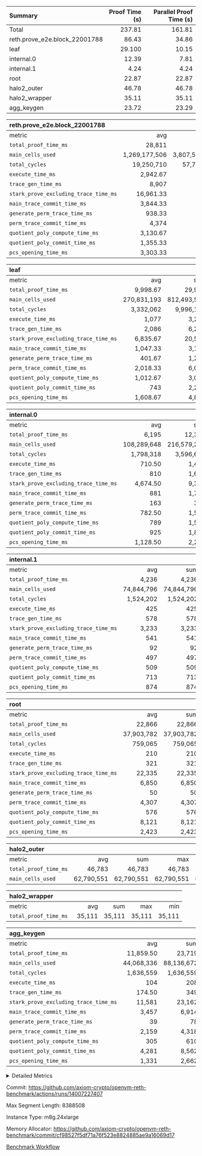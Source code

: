 | Summary | Proof Time (s) | Parallel Proof Time (s) |
|:---|---:|---:|
| Total |  237.81 |  161.81 |
| reth.prove_e2e.block_22001788 |  86.43 |  34.86 |
| leaf |  29.100 |  10.15 |
| internal.0 |  12.39 |  7.81 |
| internal.1 |  4.24 |  4.24 |
| root |  22.87 |  22.87 |
| halo2_outer |  46.78 |  46.78 |
| halo2_wrapper |  35.11 |  35.11 |
| agg_keygen |  23.72 |  23.29 |


| reth.prove_e2e.block_22001788 |||||
|:---|---:|---:|---:|---:|
|metric|avg|sum|max|min|
| `total_proof_time_ms ` |  28,811 |  86,433 |  34,857 |  25,472 |
| `main_cells_used     ` |  1,269,177,506 |  3,807,532,518 |  1,648,145,286 |  1,013,135,663 |
| `total_cycles        ` |  19,250,710 |  57,752,130 |  23,833,475 |  13,814,100 |
| `execute_time_ms     ` |  2,942.67 |  8,828 |  4,104 |  2,021 |
| `trace_gen_time_ms   ` |  8,907 |  26,721 |  10,550 |  7,217 |
| `stark_prove_excluding_trace_time_ms` |  16,961.33 |  50,884 |  20,203 |  14,447 |
| `main_trace_commit_time_ms` |  3,844.33 |  11,533 |  4,905 |  2,882 |
| `generate_perm_trace_time_ms` |  938.33 |  2,815 |  1,025 |  870 |
| `perm_trace_commit_time_ms` |  4,374 |  13,122 |  5,111 |  3,955 |
| `quotient_poly_compute_time_ms` |  3,130.67 |  9,392 |  4,156 |  2,187 |
| `quotient_poly_commit_time_ms` |  1,355.33 |  4,066 |  1,453 |  1,235 |
| `pcs_opening_time_ms ` |  3,303.33 |  9,910 |  3,537 |  3,111 |

| leaf |||||
|:---|---:|---:|---:|---:|
|metric|avg|sum|max|min|
| `total_proof_time_ms ` |  9,998.67 |  29,996 |  10,151 |  9,717 |
| `main_cells_used     ` |  270,831,193 |  812,493,579 |  280,122,529 |  252,505,410 |
| `total_cycles        ` |  3,332,062 |  9,996,186 |  3,460,518 |  3,076,890 |
| `execute_time_ms     ` |  1,077 |  3,231 |  1,114 |  1,013 |
| `trace_gen_time_ms   ` |  2,086 |  6,258 |  2,170 |  1,920 |
| `stark_prove_excluding_trace_time_ms` |  6,835.67 |  20,507 |  6,877 |  6,784 |
| `main_trace_commit_time_ms` |  1,047.33 |  3,142 |  1,057 |  1,034 |
| `generate_perm_trace_time_ms` |  401.67 |  1,205 |  406 |  399 |
| `perm_trace_commit_time_ms` |  2,018.33 |  6,055 |  2,031 |  2,002 |
| `quotient_poly_compute_time_ms` |  1,012.67 |  3,038 |  1,019 |  1,007 |
| `quotient_poly_commit_time_ms` |  743 |  2,229 |  749 |  740 |
| `pcs_opening_time_ms ` |  1,608.67 |  4,826 |  1,627 |  1,597 |

| internal.0 |||||
|:---|---:|---:|---:|---:|
|metric|avg|sum|max|min|
| `total_proof_time_ms ` |  6,195 |  12,390 |  7,810 |  4,580 |
| `main_cells_used     ` |  108,289,648 |  216,579,296 |  143,739,609 |  72,839,687 |
| `total_cycles        ` |  1,798,318 |  3,596,636 |  2,397,514 |  1,199,122 |
| `execute_time_ms     ` |  710.50 |  1,421 |  945 |  476 |
| `trace_gen_time_ms   ` |  810 |  1,620 |  1,057 |  563 |
| `stark_prove_excluding_trace_time_ms` |  4,674.50 |  9,349 |  5,808 |  3,541 |
| `main_trace_commit_time_ms` |  881 |  1,762 |  1,132 |  630 |
| `generate_perm_trace_time_ms` |  163 |  326 |  205 |  121 |
| `perm_trace_commit_time_ms` |  782.50 |  1,565 |  1,008 |  557 |
| `quotient_poly_compute_time_ms` |  789 |  1,578 |  1,011 |  567 |
| `quotient_poly_commit_time_ms` |  925 |  1,850 |  1,098 |  752 |
| `pcs_opening_time_ms ` |  1,128.50 |  2,257 |  1,348 |  909 |

| internal.1 |||||
|:---|---:|---:|---:|---:|
|metric|avg|sum|max|min|
| `total_proof_time_ms ` |  4,236 |  4,236 |  4,236 |  4,236 |
| `main_cells_used     ` |  74,844,796 |  74,844,796 |  74,844,796 |  74,844,796 |
| `total_cycles        ` |  1,524,202 |  1,524,202 |  1,524,202 |  1,524,202 |
| `execute_time_ms     ` |  425 |  425 |  425 |  425 |
| `trace_gen_time_ms   ` |  578 |  578 |  578 |  578 |
| `stark_prove_excluding_trace_time_ms` |  3,233 |  3,233 |  3,233 |  3,233 |
| `main_trace_commit_time_ms` |  541 |  541 |  541 |  541 |
| `generate_perm_trace_time_ms` |  92 |  92 |  92 |  92 |
| `perm_trace_commit_time_ms` |  497 |  497 |  497 |  497 |
| `quotient_poly_compute_time_ms` |  509 |  509 |  509 |  509 |
| `quotient_poly_commit_time_ms` |  713 |  713 |  713 |  713 |
| `pcs_opening_time_ms ` |  874 |  874 |  874 |  874 |

| root |||||
|:---|---:|---:|---:|---:|
|metric|avg|sum|max|min|
| `total_proof_time_ms ` |  22,866 |  22,866 |  22,866 |  22,866 |
| `main_cells_used     ` |  37,903,782 |  37,903,782 |  37,903,782 |  37,903,782 |
| `total_cycles        ` |  759,065 |  759,065 |  759,065 |  759,065 |
| `execute_time_ms     ` |  210 |  210 |  210 |  210 |
| `trace_gen_time_ms   ` |  321 |  321 |  321 |  321 |
| `stark_prove_excluding_trace_time_ms` |  22,335 |  22,335 |  22,335 |  22,335 |
| `main_trace_commit_time_ms` |  6,850 |  6,850 |  6,850 |  6,850 |
| `generate_perm_trace_time_ms` |  50 |  50 |  50 |  50 |
| `perm_trace_commit_time_ms` |  4,307 |  4,307 |  4,307 |  4,307 |
| `quotient_poly_compute_time_ms` |  576 |  576 |  576 |  576 |
| `quotient_poly_commit_time_ms` |  8,121 |  8,121 |  8,121 |  8,121 |
| `pcs_opening_time_ms ` |  2,423 |  2,423 |  2,423 |  2,423 |

| halo2_outer |||||
|:---|---:|---:|---:|---:|
|metric|avg|sum|max|min|
| `total_proof_time_ms ` |  46,783 |  46,783 |  46,783 |  46,783 |
| `main_cells_used     ` |  62,790,551 |  62,790,551 |  62,790,551 |  62,790,551 |

| halo2_wrapper |||||
|:---|---:|---:|---:|---:|
|metric|avg|sum|max|min|
| `total_proof_time_ms ` |  35,111 |  35,111 |  35,111 |  35,111 |

| agg_keygen |||||
|:---|---:|---:|---:|---:|
|metric|avg|sum|max|min|
| `total_proof_time_ms ` |  11,859.50 |  23,719 |  23,285 |  434 |
| `main_cells_used     ` |  44,068,336 |  88,136,672 |  87,208,601 |  928,071 |
| `total_cycles        ` |  1,636,559 |  1,636,559 |  1,636,559 |  1,636,559 |
| `execute_time_ms     ` |  104 |  208 |  208 |  0 |
| `trace_gen_time_ms   ` |  174.50 |  349 |  321 |  28 |
| `stark_prove_excluding_trace_time_ms` |  11,581 |  23,162 |  22,756 |  406 |
| `main_trace_commit_time_ms` |  3,457 |  6,914 |  6,862 |  52 |
| `generate_perm_trace_time_ms` |  39 |  78 |  66 |  12 |
| `perm_trace_commit_time_ms` |  2,159 |  4,318 |  4,268 |  50 |
| `quotient_poly_compute_time_ms` |  305 |  610 |  581 |  29 |
| `quotient_poly_commit_time_ms` |  4,281 |  8,562 |  8,502 |  60 |
| `pcs_opening_time_ms ` |  1,331 |  2,662 |  2,463 |  199 |



<details>
<summary>Detailed Metrics</summary>

| air_name | block_number | quotient_deg | interactions | constraints |
| --- | --- | --- | --- | --- |
| AccessAdapterAir<16> | 22001788 | 2 | 5 | 12 | 
| AccessAdapterAir<2> | 22001788 | 2 | 5 | 12 | 
| AccessAdapterAir<32> | 22001788 | 2 | 5 | 12 | 
| AccessAdapterAir<4> | 22001788 | 2 | 5 | 12 | 
| AccessAdapterAir<8> | 22001788 | 2 | 5 | 12 | 
| BitwiseOperationLookupAir<8> | 22001788 | 2 | 2 | 4 | 
| KeccakVmAir | 22001788 | 2 | 321 | 4,513 | 
| MemoryMerkleAir<8> | 22001788 | 2 | 4 | 39 | 
| PersistentBoundaryAir<8> | 22001788 | 2 | 3 | 7 | 
| PhantomAir | 22001788 | 2 | 3 | 5 | 
| Poseidon2PeripheryAir<BabyBearParameters>, 1> | 22001788 | 2 | 1 | 286 | 
| ProgramAir | 22001788 | 1 | 1 | 4 | 
| RangeTupleCheckerAir<2> | 22001788 | 1 | 1 | 4 | 
| Rv32HintStoreAir | 22001788 | 2 | 18 | 28 | 
| Sha256VmAir | 22001788 | 2 | 50 | 663 | 
| VariableRangeCheckerAir | 22001788 | 1 | 1 | 4 | 
| VmAirWrapper<Rv32BaseAluAdapterAir, BaseAluCoreAir<4, 8> | 22001788 | 2 | 20 | 37 | 
| VmAirWrapper<Rv32BaseAluAdapterAir, LessThanCoreAir<4, 8> | 22001788 | 2 | 18 | 40 | 
| VmAirWrapper<Rv32BaseAluAdapterAir, ShiftCoreAir<4, 8> | 22001788 | 2 | 24 | 91 | 
| VmAirWrapper<Rv32BranchAdapterAir, BranchEqualCoreAir<4> | 22001788 | 2 | 11 | 20 | 
| VmAirWrapper<Rv32BranchAdapterAir, BranchLessThanCoreAir<4, 8> | 22001788 | 2 | 13 | 35 | 
| VmAirWrapper<Rv32CondRdWriteAdapterAir, Rv32JalLuiCoreAir> | 22001788 | 2 | 10 | 18 | 
| VmAirWrapper<Rv32HeapAdapterAir<2, 32, 32>, BaseAluCoreAir<32, 8> | 22001788 | 2 | 61 | 126 | 
| VmAirWrapper<Rv32HeapAdapterAir<2, 32, 32>, LessThanCoreAir<32, 8> | 22001788 | 2 | 31 | 129 | 
| VmAirWrapper<Rv32HeapAdapterAir<2, 32, 32>, MultiplicationCoreAir<32, 8> | 22001788 | 2 | 61 | 57 | 
| VmAirWrapper<Rv32HeapAdapterAir<2, 32, 32>, ShiftCoreAir<32, 8> | 22001788 | 2 | 79 | 2,161 | 
| VmAirWrapper<Rv32HeapBranchAdapterAir<2, 32>, BranchEqualCoreAir<32> | 22001788 | 2 | 20 | 55 | 
| VmAirWrapper<Rv32HeapBranchAdapterAir<2, 32>, BranchLessThanCoreAir<32, 8> | 22001788 | 2 | 22 | 126 | 
| VmAirWrapper<Rv32IsEqualModAdapterAir<2, 1, 32, 32>, ModularIsEqualCoreAir<32, 4, 8> | 22001788 | 2 | 25 | 225 | 
| VmAirWrapper<Rv32IsEqualModAdapterAir<2, 3, 16, 48>, ModularIsEqualCoreAir<48, 4, 8> | 22001788 | 2 | 41 | 333 | 
| VmAirWrapper<Rv32JalrAdapterAir, Rv32JalrCoreAir> | 22001788 | 2 | 16 | 20 | 
| VmAirWrapper<Rv32LoadStoreAdapterAir, LoadSignExtendCoreAir<4, 8> | 22001788 | 2 | 18 | 33 | 
| VmAirWrapper<Rv32LoadStoreAdapterAir, LoadStoreCoreAir<4> | 22001788 | 2 | 17 | 40 | 
| VmAirWrapper<Rv32MultAdapterAir, DivRemCoreAir<4, 8> | 22001788 | 2 | 25 | 84 | 
| VmAirWrapper<Rv32MultAdapterAir, MulHCoreAir<4, 8> | 22001788 | 2 | 24 | 31 | 
| VmAirWrapper<Rv32MultAdapterAir, MultiplicationCoreAir<4, 8> | 22001788 | 2 | 19 | 19 | 
| VmAirWrapper<Rv32RdWriteAdapterAir, Rv32AuipcCoreAir> | 22001788 | 2 | 12 | 14 | 
| VmAirWrapper<Rv32VecHeapAdapterAir<1, 2, 2, 32, 32>, FieldExpressionCoreAir> | 22001788 | 2 | 415 | 480 | 
| VmAirWrapper<Rv32VecHeapAdapterAir<1, 6, 6, 16, 16>, FieldExpressionCoreAir> | 22001788 | 2 | 832 | 921 | 
| VmAirWrapper<Rv32VecHeapAdapterAir<2, 1, 1, 32, 32>, FieldExpressionCoreAir> | 22001788 | 2 | 158 | 190 | 
| VmAirWrapper<Rv32VecHeapAdapterAir<2, 2, 2, 32, 32>, FieldExpressionCoreAir> | 22001788 | 2 | 428 | 457 | 
| VmAirWrapper<Rv32VecHeapAdapterAir<2, 3, 3, 16, 16>, FieldExpressionCoreAir> | 22001788 | 2 | 246 | 288 | 
| VmAirWrapper<Rv32VecHeapAdapterAir<2, 6, 6, 16, 16>, FieldExpressionCoreAir> | 22001788 | 2 | 668 | 701 | 
| VmConnectorAir | 22001788 | 2 | 5 | 11 | 

| block_number | execute_time_ms |
| --- | --- |
| 22001788 | 211 | 

| group | air_name | block_number | rows | quotient_deg | prep_cols | perm_cols | main_cols | interactions | constraints | cells |
| --- | --- | --- | --- | --- | --- | --- | --- | --- | --- | --- |
| agg_keygen | AccessAdapterAir<16> | 22001788 |  | 2 |  |  |  | 5 | 12 |  | 
| agg_keygen | AccessAdapterAir<2> | 22001788 | 524,288 | 8 |  | 16 | 11 | 5 | 12 | 14,155,776 | 
| agg_keygen | AccessAdapterAir<32> | 22001788 |  | 2 |  |  |  | 5 | 12 |  | 
| agg_keygen | AccessAdapterAir<4> | 22001788 | 262,144 | 8 |  | 16 | 13 | 5 | 12 | 7,602,176 | 
| agg_keygen | AccessAdapterAir<8> | 22001788 | 8,192 | 8 |  | 16 | 17 | 5 | 12 | 270,336 | 
| agg_keygen | BitwiseOperationLookupAir<8> | 22001788 |  | 2 |  |  |  | 2 | 4 |  | 
| agg_keygen | FriReducedOpeningAir | 22001788 | 524,288 | 8 |  | 84 | 27 | 39 | 71 | 58,195,968 | 
| agg_keygen | JalRangeCheckAir | 22001788 | 65,536 | 8 |  | 28 | 12 | 9 | 14 | 2,621,440 | 
| agg_keygen | MemoryMerkleAir<8> | 22001788 |  | 2 |  |  |  | 4 | 39 |  | 
| agg_keygen | NativePoseidon2Air<BabyBearParameters>, 1> | 22001788 | 65,536 | 8 |  | 312 | 398 | 136 | 572 | 46,530,560 | 
| agg_keygen | PersistentBoundaryAir<8> | 22001788 |  | 2 |  |  |  | 3 | 7 |  | 
| agg_keygen | PhantomAir | 22001788 | 32,768 | 4 |  | 12 | 6 | 3 | 5 | 589,824 | 
| agg_keygen | Poseidon2PeripheryAir<BabyBearParameters>, 1> | 22001788 |  | 2 |  |  |  | 1 | 286 |  | 
| agg_keygen | ProgramAir | 22001788 | 131,072 | 1 |  | 8 | 10 | 1 | 4 | 2,359,296 | 
| agg_keygen | RangeTupleCheckerAir<2> | 22001788 |  | 1 |  |  |  | 1 | 4 |  | 
| agg_keygen | Rv32HintStoreAir | 22001788 |  | 2 |  |  |  | 18 | 28 |  | 
| agg_keygen | VariableRangeCheckerAir | 22001788 | 262,144 | 1 | 2 | 8 | 1 | 1 | 4 | 2,359,296 | 
| agg_keygen | VmAirWrapper<AluNativeAdapterAir, FieldArithmeticCoreAir> | 22001788 | 1,048,576 | 8 |  | 36 | 29 | 15 | 27 | 68,157,440 | 
| agg_keygen | VmAirWrapper<BranchNativeAdapterAir, BranchEqualCoreAir<1> | 22001788 | 262,144 | 8 |  | 28 | 23 | 11 | 25 | 13,369,344 | 
| agg_keygen | VmAirWrapper<NativeAdapterAir<2, 0>, PublicValuesCoreAir> | 22001788 | 64 | 8 |  | 28 | 27 | 11 | 30 | 3,520 | 
| agg_keygen | VmAirWrapper<NativeLoadStoreAdapterAir<1>, NativeLoadStoreCoreAir<1> | 22001788 | 524,288 | 8 |  | 40 | 21 | 15 | 20 | 31,981,568 | 
| agg_keygen | VmAirWrapper<NativeLoadStoreAdapterAir<4>, NativeLoadStoreCoreAir<4> | 22001788 | 131,072 | 8 |  | 40 | 27 | 15 | 20 | 8,781,824 | 
| agg_keygen | VmAirWrapper<NativeVectorizedAdapterAir<4>, FieldExtensionCoreAir> | 22001788 | 131,072 | 8 |  | 36 | 38 | 15 | 27 | 9,699,328 | 
| agg_keygen | VmAirWrapper<Rv32BaseAluAdapterAir, BaseAluCoreAir<4, 8> | 22001788 |  | 2 |  |  |  | 20 | 37 |  | 
| agg_keygen | VmAirWrapper<Rv32BaseAluAdapterAir, LessThanCoreAir<4, 8> | 22001788 |  | 2 |  |  |  | 18 | 40 |  | 
| agg_keygen | VmAirWrapper<Rv32BaseAluAdapterAir, ShiftCoreAir<4, 8> | 22001788 |  | 2 |  |  |  | 24 | 91 |  | 
| agg_keygen | VmAirWrapper<Rv32BranchAdapterAir, BranchEqualCoreAir<4> | 22001788 |  | 2 |  |  |  | 11 | 20 |  | 
| agg_keygen | VmAirWrapper<Rv32BranchAdapterAir, BranchLessThanCoreAir<4, 8> | 22001788 |  | 2 |  |  |  | 13 | 35 |  | 
| agg_keygen | VmAirWrapper<Rv32CondRdWriteAdapterAir, Rv32JalLuiCoreAir> | 22001788 |  | 2 |  |  |  | 10 | 18 |  | 
| agg_keygen | VmAirWrapper<Rv32JalrAdapterAir, Rv32JalrCoreAir> | 22001788 |  | 2 |  |  |  | 16 | 20 |  | 
| agg_keygen | VmAirWrapper<Rv32LoadStoreAdapterAir, LoadSignExtendCoreAir<4, 8> | 22001788 |  | 2 |  |  |  | 18 | 33 |  | 
| agg_keygen | VmAirWrapper<Rv32LoadStoreAdapterAir, LoadStoreCoreAir<4> | 22001788 |  | 2 |  |  |  | 17 | 40 |  | 
| agg_keygen | VmAirWrapper<Rv32MultAdapterAir, DivRemCoreAir<4, 8> | 22001788 |  | 2 |  |  |  | 25 | 84 |  | 
| agg_keygen | VmAirWrapper<Rv32MultAdapterAir, MulHCoreAir<4, 8> | 22001788 |  | 2 |  |  |  | 24 | 31 |  | 
| agg_keygen | VmAirWrapper<Rv32MultAdapterAir, MultiplicationCoreAir<4, 8> | 22001788 |  | 2 |  |  |  | 19 | 19 |  | 
| agg_keygen | VmAirWrapper<Rv32RdWriteAdapterAir, Rv32AuipcCoreAir> | 22001788 |  | 2 |  |  |  | 12 | 14 |  | 
| agg_keygen | VmConnectorAir | 22001788 | 2 | 8 | 1 | 16 | 5 | 5 | 11 | 42 | 
| agg_keygen | VolatileBoundaryAir | 22001788 | 131,072 | 8 |  | 20 | 12 | 7 | 19 | 4,194,304 | 

| group | air_name | block_number | idx | rows | prep_cols | perm_cols | main_cols | cells |
| --- | --- | --- | --- | --- | --- | --- | --- | --- |
| internal.0 | AccessAdapterAir<2> | 22001788 | 0 | 1,048,576 |  | 12 | 11 | 24,117,248 | 
| internal.0 | AccessAdapterAir<2> | 22001788 | 1 | 524,288 |  | 12 | 11 | 12,058,624 | 
| internal.0 | AccessAdapterAir<4> | 22001788 | 0 | 262,144 |  | 12 | 13 | 6,553,600 | 
| internal.0 | AccessAdapterAir<4> | 22001788 | 1 | 262,144 |  | 12 | 13 | 6,553,600 | 
| internal.0 | AccessAdapterAir<8> | 22001788 | 0 | 8,192 |  | 12 | 17 | 237,568 | 
| internal.0 | AccessAdapterAir<8> | 22001788 | 1 | 4,096 |  | 12 | 17 | 118,784 | 
| internal.0 | FriReducedOpeningAir | 22001788 | 0 | 1,048,576 |  | 44 | 27 | 74,448,896 | 
| internal.0 | FriReducedOpeningAir | 22001788 | 1 | 524,288 |  | 44 | 27 | 37,224,448 | 
| internal.0 | JalRangeCheckAir | 22001788 | 0 | 131,072 |  | 16 | 12 | 3,670,016 | 
| internal.0 | JalRangeCheckAir | 22001788 | 1 | 65,536 |  | 16 | 12 | 1,835,008 | 
| internal.0 | NativePoseidon2Air<BabyBearParameters>, 1> | 22001788 | 0 | 262,144 |  | 160 | 398 | 146,276,352 | 
| internal.0 | NativePoseidon2Air<BabyBearParameters>, 1> | 22001788 | 1 | 131,072 |  | 160 | 398 | 73,138,176 | 
| internal.0 | PhantomAir | 22001788 | 0 | 65,536 |  | 8 | 6 | 917,504 | 
| internal.0 | PhantomAir | 22001788 | 1 | 32,768 |  | 8 | 6 | 458,752 | 
| internal.0 | ProgramAir | 22001788 | 0 | 131,072 |  | 8 | 10 | 2,359,296 | 
| internal.0 | ProgramAir | 22001788 | 1 | 131,072 |  | 8 | 10 | 2,359,296 | 
| internal.0 | VariableRangeCheckerAir | 22001788 | 0 | 262,144 | 2 | 8 | 1 | 2,359,296 | 
| internal.0 | VariableRangeCheckerAir | 22001788 | 1 | 262,144 | 2 | 8 | 1 | 2,359,296 | 
| internal.0 | VmAirWrapper<AluNativeAdapterAir, FieldArithmeticCoreAir> | 22001788 | 0 | 2,097,152 |  | 20 | 29 | 102,760,448 | 
| internal.0 | VmAirWrapper<AluNativeAdapterAir, FieldArithmeticCoreAir> | 22001788 | 1 | 1,048,576 |  | 20 | 29 | 51,380,224 | 
| internal.0 | VmAirWrapper<BranchNativeAdapterAir, BranchEqualCoreAir<1> | 22001788 | 0 | 262,144 |  | 16 | 23 | 10,223,616 | 
| internal.0 | VmAirWrapper<BranchNativeAdapterAir, BranchEqualCoreAir<1> | 22001788 | 1 | 131,072 |  | 16 | 23 | 5,111,808 | 
| internal.0 | VmAirWrapper<NativeAdapterAir<2, 0>, PublicValuesCoreAir> | 22001788 | 0 | 64 |  | 16 | 23 | 2,496 | 
| internal.0 | VmAirWrapper<NativeAdapterAir<2, 0>, PublicValuesCoreAir> | 22001788 | 1 | 64 |  | 16 | 23 | 2,496 | 
| internal.0 | VmAirWrapper<NativeLoadStoreAdapterAir<1>, NativeLoadStoreCoreAir<1> | 22001788 | 0 | 524,288 |  | 24 | 21 | 23,592,960 | 
| internal.0 | VmAirWrapper<NativeLoadStoreAdapterAir<1>, NativeLoadStoreCoreAir<1> | 22001788 | 1 | 262,144 |  | 24 | 21 | 11,796,480 | 
| internal.0 | VmAirWrapper<NativeLoadStoreAdapterAir<4>, NativeLoadStoreCoreAir<4> | 22001788 | 0 | 262,144 |  | 24 | 27 | 13,369,344 | 
| internal.0 | VmAirWrapper<NativeLoadStoreAdapterAir<4>, NativeLoadStoreCoreAir<4> | 22001788 | 1 | 131,072 |  | 24 | 27 | 6,684,672 | 
| internal.0 | VmAirWrapper<NativeVectorizedAdapterAir<4>, FieldExtensionCoreAir> | 22001788 | 0 | 262,144 |  | 20 | 38 | 15,204,352 | 
| internal.0 | VmAirWrapper<NativeVectorizedAdapterAir<4>, FieldExtensionCoreAir> | 22001788 | 1 | 131,072 |  | 20 | 38 | 7,602,176 | 
| internal.0 | VmConnectorAir | 22001788 | 0 | 2 | 1 | 12 | 5 | 34 | 
| internal.0 | VmConnectorAir | 22001788 | 1 | 2 | 1 | 12 | 5 | 34 | 
| internal.0 | VolatileBoundaryAir | 22001788 | 0 | 262,144 |  | 12 | 12 | 6,291,456 | 
| internal.0 | VolatileBoundaryAir | 22001788 | 1 | 262,144 |  | 12 | 12 | 6,291,456 | 
| internal.1 | AccessAdapterAir<2> | 22001788 | 2 | 524,288 |  | 12 | 11 | 12,058,624 | 
| internal.1 | AccessAdapterAir<4> | 22001788 | 2 | 262,144 |  | 12 | 13 | 6,553,600 | 
| internal.1 | AccessAdapterAir<8> | 22001788 | 2 | 8,192 |  | 12 | 17 | 237,568 | 
| internal.1 | FriReducedOpeningAir | 22001788 | 2 | 262,144 |  | 44 | 27 | 18,612,224 | 
| internal.1 | JalRangeCheckAir | 22001788 | 2 | 65,536 |  | 16 | 12 | 1,835,008 | 
| internal.1 | NativePoseidon2Air<BabyBearParameters>, 1> | 22001788 | 2 | 65,536 |  | 160 | 398 | 36,569,088 | 
| internal.1 | PhantomAir | 22001788 | 2 | 16,384 |  | 8 | 6 | 229,376 | 
| internal.1 | ProgramAir | 22001788 | 2 | 131,072 |  | 8 | 10 | 2,359,296 | 
| internal.1 | VariableRangeCheckerAir | 22001788 | 2 | 262,144 | 2 | 8 | 1 | 2,359,296 | 
| internal.1 | VmAirWrapper<AluNativeAdapterAir, FieldArithmeticCoreAir> | 22001788 | 2 | 1,048,576 |  | 20 | 29 | 51,380,224 | 
| internal.1 | VmAirWrapper<BranchNativeAdapterAir, BranchEqualCoreAir<1> | 22001788 | 2 | 262,144 |  | 16 | 23 | 10,223,616 | 
| internal.1 | VmAirWrapper<NativeAdapterAir<2, 0>, PublicValuesCoreAir> | 22001788 | 2 | 64 |  | 16 | 23 | 2,496 | 
| internal.1 | VmAirWrapper<NativeLoadStoreAdapterAir<1>, NativeLoadStoreCoreAir<1> | 22001788 | 2 | 524,288 |  | 24 | 21 | 23,592,960 | 
| internal.1 | VmAirWrapper<NativeLoadStoreAdapterAir<4>, NativeLoadStoreCoreAir<4> | 22001788 | 2 | 131,072 |  | 24 | 27 | 6,684,672 | 
| internal.1 | VmAirWrapper<NativeVectorizedAdapterAir<4>, FieldExtensionCoreAir> | 22001788 | 2 | 131,072 |  | 20 | 38 | 7,602,176 | 
| internal.1 | VmConnectorAir | 22001788 | 2 | 2 | 1 | 12 | 5 | 34 | 
| internal.1 | VolatileBoundaryAir | 22001788 | 2 | 262,144 |  | 12 | 12 | 6,291,456 | 
| leaf | AccessAdapterAir<2> | 22001788 | 0 | 2,097,152 |  | 16 | 11 | 56,623,104 | 
| leaf | AccessAdapterAir<2> | 22001788 | 1 | 2,097,152 |  | 16 | 11 | 56,623,104 | 
| leaf | AccessAdapterAir<2> | 22001788 | 2 | 2,097,152 |  | 16 | 11 | 56,623,104 | 
| leaf | AccessAdapterAir<4> | 22001788 | 0 | 1,048,576 |  | 16 | 13 | 30,408,704 | 
| leaf | AccessAdapterAir<4> | 22001788 | 1 | 1,048,576 |  | 16 | 13 | 30,408,704 | 
| leaf | AccessAdapterAir<4> | 22001788 | 2 | 1,048,576 |  | 16 | 13 | 30,408,704 | 
| leaf | AccessAdapterAir<8> | 22001788 | 0 | 32,768 |  | 16 | 17 | 1,081,344 | 
| leaf | AccessAdapterAir<8> | 22001788 | 1 | 32,768 |  | 16 | 17 | 1,081,344 | 
| leaf | AccessAdapterAir<8> | 22001788 | 2 | 32,768 |  | 16 | 17 | 1,081,344 | 
| leaf | FriReducedOpeningAir | 22001788 | 0 | 4,194,304 |  | 84 | 27 | 465,567,744 | 
| leaf | FriReducedOpeningAir | 22001788 | 1 | 4,194,304 |  | 84 | 27 | 465,567,744 | 
| leaf | FriReducedOpeningAir | 22001788 | 2 | 4,194,304 |  | 84 | 27 | 465,567,744 | 
| leaf | JalRangeCheckAir | 22001788 | 0 | 65,536 |  | 28 | 12 | 2,621,440 | 
| leaf | JalRangeCheckAir | 22001788 | 1 | 65,536 |  | 28 | 12 | 2,621,440 | 
| leaf | JalRangeCheckAir | 22001788 | 2 | 65,536 |  | 28 | 12 | 2,621,440 | 
| leaf | NativePoseidon2Air<BabyBearParameters>, 1> | 22001788 | 0 | 262,144 |  | 312 | 398 | 186,122,240 | 
| leaf | NativePoseidon2Air<BabyBearParameters>, 1> | 22001788 | 1 | 262,144 |  | 312 | 398 | 186,122,240 | 
| leaf | NativePoseidon2Air<BabyBearParameters>, 1> | 22001788 | 2 | 262,144 |  | 312 | 398 | 186,122,240 | 
| leaf | PhantomAir | 22001788 | 0 | 32,768 |  | 12 | 6 | 589,824 | 
| leaf | PhantomAir | 22001788 | 1 | 32,768 |  | 12 | 6 | 589,824 | 
| leaf | PhantomAir | 22001788 | 2 | 32,768 |  | 12 | 6 | 589,824 | 
| leaf | ProgramAir | 22001788 | 0 | 2,097,152 |  | 8 | 10 | 37,748,736 | 
| leaf | ProgramAir | 22001788 | 1 | 2,097,152 |  | 8 | 10 | 37,748,736 | 
| leaf | ProgramAir | 22001788 | 2 | 2,097,152 |  | 8 | 10 | 37,748,736 | 
| leaf | VariableRangeCheckerAir | 22001788 | 0 | 262,144 | 2 | 8 | 1 | 2,359,296 | 
| leaf | VariableRangeCheckerAir | 22001788 | 1 | 262,144 | 2 | 8 | 1 | 2,359,296 | 
| leaf | VariableRangeCheckerAir | 22001788 | 2 | 262,144 | 2 | 8 | 1 | 2,359,296 | 
| leaf | VmAirWrapper<AluNativeAdapterAir, FieldArithmeticCoreAir> | 22001788 | 0 | 2,097,152 |  | 36 | 29 | 136,314,880 | 
| leaf | VmAirWrapper<AluNativeAdapterAir, FieldArithmeticCoreAir> | 22001788 | 1 | 2,097,152 |  | 36 | 29 | 136,314,880 | 
| leaf | VmAirWrapper<AluNativeAdapterAir, FieldArithmeticCoreAir> | 22001788 | 2 | 2,097,152 |  | 36 | 29 | 136,314,880 | 
| leaf | VmAirWrapper<BranchNativeAdapterAir, BranchEqualCoreAir<1> | 22001788 | 0 | 524,288 |  | 28 | 23 | 26,738,688 | 
| leaf | VmAirWrapper<BranchNativeAdapterAir, BranchEqualCoreAir<1> | 22001788 | 1 | 524,288 |  | 28 | 23 | 26,738,688 | 
| leaf | VmAirWrapper<BranchNativeAdapterAir, BranchEqualCoreAir<1> | 22001788 | 2 | 524,288 |  | 28 | 23 | 26,738,688 | 
| leaf | VmAirWrapper<NativeAdapterAir<2, 0>, PublicValuesCoreAir> | 22001788 | 0 | 64 |  | 28 | 27 | 3,520 | 
| leaf | VmAirWrapper<NativeAdapterAir<2, 0>, PublicValuesCoreAir> | 22001788 | 1 | 64 |  | 28 | 27 | 3,520 | 
| leaf | VmAirWrapper<NativeAdapterAir<2, 0>, PublicValuesCoreAir> | 22001788 | 2 | 64 |  | 28 | 27 | 3,520 | 
| leaf | VmAirWrapper<NativeLoadStoreAdapterAir<1>, NativeLoadStoreCoreAir<1> | 22001788 | 0 | 1,048,576 |  | 40 | 21 | 63,963,136 | 
| leaf | VmAirWrapper<NativeLoadStoreAdapterAir<1>, NativeLoadStoreCoreAir<1> | 22001788 | 1 | 1,048,576 |  | 40 | 21 | 63,963,136 | 
| leaf | VmAirWrapper<NativeLoadStoreAdapterAir<1>, NativeLoadStoreCoreAir<1> | 22001788 | 2 | 1,048,576 |  | 40 | 21 | 63,963,136 | 
| leaf | VmAirWrapper<NativeLoadStoreAdapterAir<4>, NativeLoadStoreCoreAir<4> | 22001788 | 0 | 262,144 |  | 40 | 27 | 17,563,648 | 
| leaf | VmAirWrapper<NativeLoadStoreAdapterAir<4>, NativeLoadStoreCoreAir<4> | 22001788 | 1 | 262,144 |  | 40 | 27 | 17,563,648 | 
| leaf | VmAirWrapper<NativeLoadStoreAdapterAir<4>, NativeLoadStoreCoreAir<4> | 22001788 | 2 | 262,144 |  | 40 | 27 | 17,563,648 | 
| leaf | VmAirWrapper<NativeVectorizedAdapterAir<4>, FieldExtensionCoreAir> | 22001788 | 0 | 262,144 |  | 36 | 38 | 19,398,656 | 
| leaf | VmAirWrapper<NativeVectorizedAdapterAir<4>, FieldExtensionCoreAir> | 22001788 | 1 | 524,288 |  | 36 | 38 | 38,797,312 | 
| leaf | VmAirWrapper<NativeVectorizedAdapterAir<4>, FieldExtensionCoreAir> | 22001788 | 2 | 524,288 |  | 36 | 38 | 38,797,312 | 
| leaf | VmConnectorAir | 22001788 | 0 | 2 | 1 | 16 | 5 | 42 | 
| leaf | VmConnectorAir | 22001788 | 1 | 2 | 1 | 16 | 5 | 42 | 
| leaf | VmConnectorAir | 22001788 | 2 | 2 | 1 | 16 | 5 | 42 | 
| leaf | VolatileBoundaryAir | 22001788 | 0 | 1,048,576 |  | 20 | 12 | 33,554,432 | 
| leaf | VolatileBoundaryAir | 22001788 | 1 | 1,048,576 |  | 20 | 12 | 33,554,432 | 
| leaf | VolatileBoundaryAir | 22001788 | 2 | 1,048,576 |  | 20 | 12 | 33,554,432 | 
| root | AccessAdapterAir<2> | 22001788 | 0 | 262,144 |  | 8 | 11 | 4,980,736 | 
| root | AccessAdapterAir<4> | 22001788 | 0 | 131,072 |  | 8 | 13 | 2,752,512 | 
| root | AccessAdapterAir<8> | 22001788 | 0 | 4,096 |  | 8 | 17 | 102,400 | 
| root | FriReducedOpeningAir | 22001788 | 0 | 131,072 |  | 24 | 27 | 6,684,672 | 
| root | JalRangeCheckAir | 22001788 | 0 | 32,768 |  | 12 | 12 | 786,432 | 
| root | NativePoseidon2Air<BabyBearParameters>, 1> | 22001788 | 0 | 32,768 |  | 84 | 398 | 15,794,176 | 
| root | PhantomAir | 22001788 | 0 | 8,192 |  | 8 | 6 | 114,688 | 
| root | ProgramAir | 22001788 | 0 | 131,072 |  | 8 | 10 | 2,359,296 | 
| root | VariableRangeCheckerAir | 22001788 | 0 | 262,144 | 2 | 8 | 1 | 2,359,296 | 
| root | VmAirWrapper<AluNativeAdapterAir, FieldArithmeticCoreAir> | 22001788 | 0 | 524,288 |  | 12 | 29 | 21,495,808 | 
| root | VmAirWrapper<BranchNativeAdapterAir, BranchEqualCoreAir<1> | 22001788 | 0 | 131,072 |  | 12 | 23 | 4,587,520 | 
| root | VmAirWrapper<NativeAdapterAir<2, 0>, PublicValuesCoreAir> | 22001788 | 0 | 64 |  | 12 | 22 | 2,176 | 
| root | VmAirWrapper<NativeLoadStoreAdapterAir<1>, NativeLoadStoreCoreAir<1> | 22001788 | 0 | 262,144 |  | 16 | 21 | 9,699,328 | 
| root | VmAirWrapper<NativeLoadStoreAdapterAir<4>, NativeLoadStoreCoreAir<4> | 22001788 | 0 | 65,536 |  | 16 | 27 | 2,818,048 | 
| root | VmAirWrapper<NativeVectorizedAdapterAir<4>, FieldExtensionCoreAir> | 22001788 | 0 | 65,536 |  | 12 | 38 | 3,276,800 | 
| root | VmConnectorAir | 22001788 | 0 | 2 | 1 | 8 | 5 | 26 | 
| root | VolatileBoundaryAir | 22001788 | 0 | 131,072 |  | 8 | 12 | 2,621,440 | 

| group | air_name | block_number | segment | rows | prep_cols | perm_cols | main_cols | cells |
| --- | --- | --- | --- | --- | --- | --- | --- | --- |
| agg_keygen | AccessAdapterAir<16> | 22001788 | 0 | 1 |  | 16 | 25 | 41 | 
| agg_keygen | AccessAdapterAir<2> | 22001788 | 0 | 1 |  | 16 | 11 | 27 | 
| agg_keygen | AccessAdapterAir<32> | 22001788 | 0 | 1 |  | 16 | 41 | 57 | 
| agg_keygen | AccessAdapterAir<4> | 22001788 | 0 | 1 |  | 16 | 13 | 29 | 
| agg_keygen | AccessAdapterAir<8> | 22001788 | 0 | 1 |  | 16 | 17 | 33 | 
| agg_keygen | BitwiseOperationLookupAir<8> | 22001788 | 0 | 65,536 | 3 | 8 | 2 | 655,360 | 
| agg_keygen | MemoryMerkleAir<8> | 22001788 | 0 | 64 |  | 16 | 32 | 3,072 | 
| agg_keygen | PersistentBoundaryAir<8> | 22001788 | 0 | 1 |  | 12 | 20 | 32 | 
| agg_keygen | PhantomAir | 22001788 | 0 | 1 |  | 12 | 6 | 18 | 
| agg_keygen | Poseidon2PeripheryAir<BabyBearParameters>, 1> | 22001788 | 0 | 32 |  | 8 | 300 | 9,856 | 
| agg_keygen | ProgramAir | 22001788 | 0 | 1 |  | 8 | 10 | 18 | 
| agg_keygen | RangeTupleCheckerAir<2> | 22001788 | 0 | 524,288 | 2 | 8 | 1 | 4,718,592 | 
| agg_keygen | Rv32HintStoreAir | 22001788 | 0 | 1 |  | 44 | 32 | 76 | 
| agg_keygen | VariableRangeCheckerAir | 22001788 | 0 | 262,144 | 2 | 8 | 1 | 2,359,296 | 
| agg_keygen | VmAirWrapper<Rv32BaseAluAdapterAir, BaseAluCoreAir<4, 8> | 22001788 | 0 | 1 |  | 52 | 36 | 88 | 
| agg_keygen | VmAirWrapper<Rv32BaseAluAdapterAir, LessThanCoreAir<4, 8> | 22001788 | 0 | 1 |  | 40 | 37 | 77 | 
| agg_keygen | VmAirWrapper<Rv32BaseAluAdapterAir, ShiftCoreAir<4, 8> | 22001788 | 0 | 1 |  | 52 | 53 | 105 | 
| agg_keygen | VmAirWrapper<Rv32BranchAdapterAir, BranchEqualCoreAir<4> | 22001788 | 0 | 1 |  | 28 | 26 | 54 | 
| agg_keygen | VmAirWrapper<Rv32BranchAdapterAir, BranchLessThanCoreAir<4, 8> | 22001788 | 0 | 1 |  | 32 | 32 | 64 | 
| agg_keygen | VmAirWrapper<Rv32CondRdWriteAdapterAir, Rv32JalLuiCoreAir> | 22001788 | 0 | 1 |  | 28 | 18 | 46 | 
| agg_keygen | VmAirWrapper<Rv32JalrAdapterAir, Rv32JalrCoreAir> | 22001788 | 0 | 1 |  | 36 | 28 | 64 | 
| agg_keygen | VmAirWrapper<Rv32LoadStoreAdapterAir, LoadSignExtendCoreAir<4, 8> | 22001788 | 0 | 1 |  | 52 | 36 | 88 | 
| agg_keygen | VmAirWrapper<Rv32LoadStoreAdapterAir, LoadStoreCoreAir<4> | 22001788 | 0 | 1 |  | 52 | 41 | 93 | 
| agg_keygen | VmAirWrapper<Rv32MultAdapterAir, DivRemCoreAir<4, 8> | 22001788 | 0 | 1 |  | 72 | 59 | 131 | 
| agg_keygen | VmAirWrapper<Rv32MultAdapterAir, MulHCoreAir<4, 8> | 22001788 | 0 | 1 |  | 72 | 39 | 111 | 
| agg_keygen | VmAirWrapper<Rv32MultAdapterAir, MultiplicationCoreAir<4, 8> | 22001788 | 0 | 1 |  | 52 | 31 | 83 | 
| agg_keygen | VmAirWrapper<Rv32RdWriteAdapterAir, Rv32AuipcCoreAir> | 22001788 | 0 | 1 |  | 28 | 20 | 48 | 
| agg_keygen | VmConnectorAir | 22001788 | 0 | 2 | 1 | 16 | 5 | 42 | 
| reth.prove_e2e.block_22001788 | AccessAdapterAir<16> | 22001788 | 0 | 64 |  | 16 | 25 | 2,624 | 
| reth.prove_e2e.block_22001788 | AccessAdapterAir<16> | 22001788 | 1 | 524,288 |  | 16 | 25 | 21,495,808 | 
| reth.prove_e2e.block_22001788 | AccessAdapterAir<16> | 22001788 | 2 | 131,072 |  | 16 | 25 | 5,373,952 | 
| reth.prove_e2e.block_22001788 | AccessAdapterAir<2> | 22001788 | 1 | 512 |  | 16 | 11 | 13,824 | 
| reth.prove_e2e.block_22001788 | AccessAdapterAir<2> | 22001788 | 2 | 131,072 |  | 16 | 11 | 3,538,944 | 
| reth.prove_e2e.block_22001788 | AccessAdapterAir<32> | 22001788 | 0 | 32 |  | 16 | 41 | 1,824 | 
| reth.prove_e2e.block_22001788 | AccessAdapterAir<32> | 22001788 | 1 | 262,144 |  | 16 | 41 | 14,942,208 | 
| reth.prove_e2e.block_22001788 | AccessAdapterAir<32> | 22001788 | 2 | 65,536 |  | 16 | 41 | 3,735,552 | 
| reth.prove_e2e.block_22001788 | AccessAdapterAir<4> | 22001788 | 0 | 64 |  | 16 | 13 | 1,856 | 
| reth.prove_e2e.block_22001788 | AccessAdapterAir<4> | 22001788 | 1 | 256 |  | 16 | 13 | 7,424 | 
| reth.prove_e2e.block_22001788 | AccessAdapterAir<4> | 22001788 | 2 | 65,536 |  | 16 | 13 | 1,900,544 | 
| reth.prove_e2e.block_22001788 | AccessAdapterAir<8> | 22001788 | 0 | 1,048,576 |  | 16 | 17 | 34,603,008 | 
| reth.prove_e2e.block_22001788 | AccessAdapterAir<8> | 22001788 | 1 | 2,097,152 |  | 16 | 17 | 69,206,016 | 
| reth.prove_e2e.block_22001788 | AccessAdapterAir<8> | 22001788 | 2 | 1,048,576 |  | 16 | 17 | 34,603,008 | 
| reth.prove_e2e.block_22001788 | BitwiseOperationLookupAir<8> | 22001788 | 0 | 65,536 | 3 | 8 | 2 | 655,360 | 
| reth.prove_e2e.block_22001788 | BitwiseOperationLookupAir<8> | 22001788 | 1 | 65,536 | 3 | 8 | 2 | 655,360 | 
| reth.prove_e2e.block_22001788 | BitwiseOperationLookupAir<8> | 22001788 | 2 | 65,536 | 3 | 8 | 2 | 655,360 | 
| reth.prove_e2e.block_22001788 | KeccakVmAir | 22001788 | 0 | 1 |  | 1,056 | 3,163 | 4,219 | 
| reth.prove_e2e.block_22001788 | KeccakVmAir | 22001788 | 1 | 262,144 |  | 1,056 | 3,163 | 1,105,985,536 | 
| reth.prove_e2e.block_22001788 | KeccakVmAir | 22001788 | 2 | 131,072 |  | 1,056 | 3,163 | 552,992,768 | 
| reth.prove_e2e.block_22001788 | MemoryMerkleAir<8> | 22001788 | 0 | 1,048,576 |  | 16 | 32 | 50,331,648 | 
| reth.prove_e2e.block_22001788 | MemoryMerkleAir<8> | 22001788 | 1 | 1,048,576 |  | 16 | 32 | 50,331,648 | 
| reth.prove_e2e.block_22001788 | MemoryMerkleAir<8> | 22001788 | 2 | 1,048,576 |  | 16 | 32 | 50,331,648 | 
| reth.prove_e2e.block_22001788 | PersistentBoundaryAir<8> | 22001788 | 0 | 1,048,576 |  | 12 | 20 | 33,554,432 | 
| reth.prove_e2e.block_22001788 | PersistentBoundaryAir<8> | 22001788 | 1 | 1,048,576 |  | 12 | 20 | 33,554,432 | 
| reth.prove_e2e.block_22001788 | PersistentBoundaryAir<8> | 22001788 | 2 | 1,048,576 |  | 12 | 20 | 33,554,432 | 
| reth.prove_e2e.block_22001788 | PhantomAir | 22001788 | 0 | 4 |  | 12 | 6 | 72 | 
| reth.prove_e2e.block_22001788 | PhantomAir | 22001788 | 1 | 128 |  | 12 | 6 | 2,304 | 
| reth.prove_e2e.block_22001788 | PhantomAir | 22001788 | 2 | 16 |  | 12 | 6 | 288 | 
| reth.prove_e2e.block_22001788 | Poseidon2PeripheryAir<BabyBearParameters>, 1> | 22001788 | 0 | 1,048,576 |  | 8 | 300 | 322,961,408 | 
| reth.prove_e2e.block_22001788 | Poseidon2PeripheryAir<BabyBearParameters>, 1> | 22001788 | 1 | 524,288 |  | 8 | 300 | 161,480,704 | 
| reth.prove_e2e.block_22001788 | Poseidon2PeripheryAir<BabyBearParameters>, 1> | 22001788 | 2 | 1,048,576 |  | 8 | 300 | 322,961,408 | 
| reth.prove_e2e.block_22001788 | ProgramAir | 22001788 | 0 | 1,048,576 |  | 8 | 10 | 18,874,368 | 
| reth.prove_e2e.block_22001788 | ProgramAir | 22001788 | 1 | 1,048,576 |  | 8 | 10 | 18,874,368 | 
| reth.prove_e2e.block_22001788 | ProgramAir | 22001788 | 2 | 1,048,576 |  | 8 | 10 | 18,874,368 | 
| reth.prove_e2e.block_22001788 | RangeTupleCheckerAir<2> | 22001788 | 0 | 2,097,152 | 2 | 8 | 1 | 18,874,368 | 
| reth.prove_e2e.block_22001788 | RangeTupleCheckerAir<2> | 22001788 | 1 | 2,097,152 | 2 | 8 | 1 | 18,874,368 | 
| reth.prove_e2e.block_22001788 | RangeTupleCheckerAir<2> | 22001788 | 2 | 2,097,152 | 2 | 8 | 1 | 18,874,368 | 
| reth.prove_e2e.block_22001788 | Rv32HintStoreAir | 22001788 | 0 | 524,288 |  | 44 | 32 | 39,845,888 | 
| reth.prove_e2e.block_22001788 | Rv32HintStoreAir | 22001788 | 1 | 262,144 |  | 44 | 32 | 19,922,944 | 
| reth.prove_e2e.block_22001788 | Rv32HintStoreAir | 22001788 | 2 | 16 |  | 44 | 32 | 1,216 | 
| reth.prove_e2e.block_22001788 | VariableRangeCheckerAir | 22001788 | 0 | 262,144 | 2 | 8 | 1 | 2,359,296 | 
| reth.prove_e2e.block_22001788 | VariableRangeCheckerAir | 22001788 | 1 | 262,144 | 2 | 8 | 1 | 2,359,296 | 
| reth.prove_e2e.block_22001788 | VariableRangeCheckerAir | 22001788 | 2 | 262,144 | 2 | 8 | 1 | 2,359,296 | 
| reth.prove_e2e.block_22001788 | VmAirWrapper<Rv32BaseAluAdapterAir, BaseAluCoreAir<4, 8> | 22001788 | 0 | 8,388,608 |  | 52 | 36 | 738,197,504 | 
| reth.prove_e2e.block_22001788 | VmAirWrapper<Rv32BaseAluAdapterAir, BaseAluCoreAir<4, 8> | 22001788 | 1 | 8,388,608 |  | 52 | 36 | 738,197,504 | 
| reth.prove_e2e.block_22001788 | VmAirWrapper<Rv32BaseAluAdapterAir, BaseAluCoreAir<4, 8> | 22001788 | 2 | 8,388,608 |  | 52 | 36 | 738,197,504 | 
| reth.prove_e2e.block_22001788 | VmAirWrapper<Rv32BaseAluAdapterAir, LessThanCoreAir<4, 8> | 22001788 | 0 | 524,288 |  | 40 | 37 | 40,370,176 | 
| reth.prove_e2e.block_22001788 | VmAirWrapper<Rv32BaseAluAdapterAir, LessThanCoreAir<4, 8> | 22001788 | 1 | 524,288 |  | 40 | 37 | 40,370,176 | 
| reth.prove_e2e.block_22001788 | VmAirWrapper<Rv32BaseAluAdapterAir, LessThanCoreAir<4, 8> | 22001788 | 2 | 524,288 |  | 40 | 37 | 40,370,176 | 
| reth.prove_e2e.block_22001788 | VmAirWrapper<Rv32BaseAluAdapterAir, ShiftCoreAir<4, 8> | 22001788 | 0 | 1,048,576 |  | 52 | 53 | 110,100,480 | 
| reth.prove_e2e.block_22001788 | VmAirWrapper<Rv32BaseAluAdapterAir, ShiftCoreAir<4, 8> | 22001788 | 1 | 2,097,152 |  | 52 | 53 | 220,200,960 | 
| reth.prove_e2e.block_22001788 | VmAirWrapper<Rv32BaseAluAdapterAir, ShiftCoreAir<4, 8> | 22001788 | 2 | 1,048,576 |  | 52 | 53 | 110,100,480 | 
| reth.prove_e2e.block_22001788 | VmAirWrapper<Rv32BranchAdapterAir, BranchEqualCoreAir<4> | 22001788 | 0 | 2,097,152 |  | 28 | 26 | 113,246,208 | 
| reth.prove_e2e.block_22001788 | VmAirWrapper<Rv32BranchAdapterAir, BranchEqualCoreAir<4> | 22001788 | 1 | 2,097,152 |  | 28 | 26 | 113,246,208 | 
| reth.prove_e2e.block_22001788 | VmAirWrapper<Rv32BranchAdapterAir, BranchEqualCoreAir<4> | 22001788 | 2 | 2,097,152 |  | 28 | 26 | 113,246,208 | 
| reth.prove_e2e.block_22001788 | VmAirWrapper<Rv32BranchAdapterAir, BranchLessThanCoreAir<4, 8> | 22001788 | 0 | 1,048,576 |  | 32 | 32 | 67,108,864 | 
| reth.prove_e2e.block_22001788 | VmAirWrapper<Rv32BranchAdapterAir, BranchLessThanCoreAir<4, 8> | 22001788 | 1 | 2,097,152 |  | 32 | 32 | 134,217,728 | 
| reth.prove_e2e.block_22001788 | VmAirWrapper<Rv32BranchAdapterAir, BranchLessThanCoreAir<4, 8> | 22001788 | 2 | 1,048,576 |  | 32 | 32 | 67,108,864 | 
| reth.prove_e2e.block_22001788 | VmAirWrapper<Rv32CondRdWriteAdapterAir, Rv32JalLuiCoreAir> | 22001788 | 0 | 1,048,576 |  | 28 | 18 | 48,234,496 | 
| reth.prove_e2e.block_22001788 | VmAirWrapper<Rv32CondRdWriteAdapterAir, Rv32JalLuiCoreAir> | 22001788 | 1 | 524,288 |  | 28 | 18 | 24,117,248 | 
| reth.prove_e2e.block_22001788 | VmAirWrapper<Rv32CondRdWriteAdapterAir, Rv32JalLuiCoreAir> | 22001788 | 2 | 262,144 |  | 28 | 18 | 12,058,624 | 
| reth.prove_e2e.block_22001788 | VmAirWrapper<Rv32HeapAdapterAir<2, 32, 32>, BaseAluCoreAir<32, 8> | 22001788 | 1 | 8,192 |  | 192 | 168 | 2,949,120 | 
| reth.prove_e2e.block_22001788 | VmAirWrapper<Rv32HeapAdapterAir<2, 32, 32>, BaseAluCoreAir<32, 8> | 22001788 | 2 | 4,096 |  | 192 | 168 | 1,474,560 | 
| reth.prove_e2e.block_22001788 | VmAirWrapper<Rv32HeapAdapterAir<2, 32, 32>, LessThanCoreAir<32, 8> | 22001788 | 1 | 4,096 |  | 68 | 169 | 970,752 | 
| reth.prove_e2e.block_22001788 | VmAirWrapper<Rv32HeapAdapterAir<2, 32, 32>, LessThanCoreAir<32, 8> | 22001788 | 2 | 2,048 |  | 68 | 169 | 485,376 | 
| reth.prove_e2e.block_22001788 | VmAirWrapper<Rv32HeapAdapterAir<2, 32, 32>, MultiplicationCoreAir<32, 8> | 22001788 | 1 | 1,024 |  | 192 | 164 | 364,544 | 
| reth.prove_e2e.block_22001788 | VmAirWrapper<Rv32HeapAdapterAir<2, 32, 32>, MultiplicationCoreAir<32, 8> | 22001788 | 2 | 1,024 |  | 192 | 164 | 364,544 | 
| reth.prove_e2e.block_22001788 | VmAirWrapper<Rv32HeapAdapterAir<2, 32, 32>, ShiftCoreAir<32, 8> | 22001788 | 1 | 2,048 |  | 164 | 241 | 829,440 | 
| reth.prove_e2e.block_22001788 | VmAirWrapper<Rv32HeapAdapterAir<2, 32, 32>, ShiftCoreAir<32, 8> | 22001788 | 2 | 1,024 |  | 164 | 241 | 414,720 | 
| reth.prove_e2e.block_22001788 | VmAirWrapper<Rv32HeapBranchAdapterAir<2, 32>, BranchEqualCoreAir<32> | 22001788 | 1 | 16,384 |  | 48 | 124 | 2,818,048 | 
| reth.prove_e2e.block_22001788 | VmAirWrapper<Rv32HeapBranchAdapterAir<2, 32>, BranchEqualCoreAir<32> | 22001788 | 2 | 8,192 |  | 48 | 124 | 1,409,024 | 
| reth.prove_e2e.block_22001788 | VmAirWrapper<Rv32IsEqualModAdapterAir<2, 1, 32, 32>, ModularIsEqualCoreAir<32, 4, 8> | 22001788 | 0 | 1 |  | 56 | 166 | 222 | 
| reth.prove_e2e.block_22001788 | VmAirWrapper<Rv32IsEqualModAdapterAir<2, 1, 32, 32>, ModularIsEqualCoreAir<32, 4, 8> | 22001788 | 1 | 65,536 |  | 56 | 166 | 14,548,992 | 
| reth.prove_e2e.block_22001788 | VmAirWrapper<Rv32IsEqualModAdapterAir<2, 1, 32, 32>, ModularIsEqualCoreAir<32, 4, 8> | 22001788 | 2 | 1,024 |  | 56 | 166 | 227,328 | 
| reth.prove_e2e.block_22001788 | VmAirWrapper<Rv32JalrAdapterAir, Rv32JalrCoreAir> | 22001788 | 0 | 524,288 |  | 36 | 28 | 33,554,432 | 
| reth.prove_e2e.block_22001788 | VmAirWrapper<Rv32JalrAdapterAir, Rv32JalrCoreAir> | 22001788 | 1 | 524,288 |  | 36 | 28 | 33,554,432 | 
| reth.prove_e2e.block_22001788 | VmAirWrapper<Rv32JalrAdapterAir, Rv32JalrCoreAir> | 22001788 | 2 | 524,288 |  | 36 | 28 | 33,554,432 | 
| reth.prove_e2e.block_22001788 | VmAirWrapper<Rv32LoadStoreAdapterAir, LoadSignExtendCoreAir<4, 8> | 22001788 | 0 | 1,048,576 |  | 52 | 36 | 92,274,688 | 
| reth.prove_e2e.block_22001788 | VmAirWrapper<Rv32LoadStoreAdapterAir, LoadSignExtendCoreAir<4, 8> | 22001788 | 1 | 1,048,576 |  | 52 | 36 | 92,274,688 | 
| reth.prove_e2e.block_22001788 | VmAirWrapper<Rv32LoadStoreAdapterAir, LoadSignExtendCoreAir<4, 8> | 22001788 | 2 | 1,048,576 |  | 52 | 36 | 92,274,688 | 
| reth.prove_e2e.block_22001788 | VmAirWrapper<Rv32LoadStoreAdapterAir, LoadStoreCoreAir<4> | 22001788 | 0 | 8,388,608 |  | 52 | 41 | 780,140,544 | 
| reth.prove_e2e.block_22001788 | VmAirWrapper<Rv32LoadStoreAdapterAir, LoadStoreCoreAir<4> | 22001788 | 1 | 8,388,608 |  | 52 | 41 | 780,140,544 | 
| reth.prove_e2e.block_22001788 | VmAirWrapper<Rv32LoadStoreAdapterAir, LoadStoreCoreAir<4> | 22001788 | 2 | 8,388,608 |  | 52 | 41 | 780,140,544 | 
| reth.prove_e2e.block_22001788 | VmAirWrapper<Rv32MultAdapterAir, DivRemCoreAir<4, 8> | 22001788 | 1 | 128 |  | 72 | 59 | 16,768 | 
| reth.prove_e2e.block_22001788 | VmAirWrapper<Rv32MultAdapterAir, DivRemCoreAir<4, 8> | 22001788 | 2 | 128 |  | 72 | 59 | 16,768 | 
| reth.prove_e2e.block_22001788 | VmAirWrapper<Rv32MultAdapterAir, MulHCoreAir<4, 8> | 22001788 | 0 | 1,024 |  | 72 | 39 | 113,664 | 
| reth.prove_e2e.block_22001788 | VmAirWrapper<Rv32MultAdapterAir, MulHCoreAir<4, 8> | 22001788 | 1 | 65,536 |  | 72 | 39 | 7,274,496 | 
| reth.prove_e2e.block_22001788 | VmAirWrapper<Rv32MultAdapterAir, MulHCoreAir<4, 8> | 22001788 | 2 | 32,768 |  | 72 | 39 | 3,637,248 | 
| reth.prove_e2e.block_22001788 | VmAirWrapper<Rv32MultAdapterAir, MultiplicationCoreAir<4, 8> | 22001788 | 0 | 2,048 |  | 52 | 31 | 169,984 | 
| reth.prove_e2e.block_22001788 | VmAirWrapper<Rv32MultAdapterAir, MultiplicationCoreAir<4, 8> | 22001788 | 1 | 262,144 |  | 52 | 31 | 21,757,952 | 
| reth.prove_e2e.block_22001788 | VmAirWrapper<Rv32MultAdapterAir, MultiplicationCoreAir<4, 8> | 22001788 | 2 | 131,072 |  | 52 | 31 | 10,878,976 | 
| reth.prove_e2e.block_22001788 | VmAirWrapper<Rv32RdWriteAdapterAir, Rv32AuipcCoreAir> | 22001788 | 0 | 262,144 |  | 28 | 20 | 12,582,912 | 
| reth.prove_e2e.block_22001788 | VmAirWrapper<Rv32RdWriteAdapterAir, Rv32AuipcCoreAir> | 22001788 | 1 | 131,072 |  | 28 | 20 | 6,291,456 | 
| reth.prove_e2e.block_22001788 | VmAirWrapper<Rv32RdWriteAdapterAir, Rv32AuipcCoreAir> | 22001788 | 2 | 131,072 |  | 28 | 20 | 6,291,456 | 
| reth.prove_e2e.block_22001788 | VmAirWrapper<Rv32VecHeapAdapterAir<1, 2, 2, 32, 32>, FieldExpressionCoreAir> | 22001788 | 0 | 1 |  | 836 | 547 | 1,383 | 
| reth.prove_e2e.block_22001788 | VmAirWrapper<Rv32VecHeapAdapterAir<1, 2, 2, 32, 32>, FieldExpressionCoreAir> | 22001788 | 1 | 16,384 |  | 836 | 547 | 22,659,072 | 
| reth.prove_e2e.block_22001788 | VmAirWrapper<Rv32VecHeapAdapterAir<1, 2, 2, 32, 32>, FieldExpressionCoreAir> | 22001788 | 2 | 256 |  | 836 | 547 | 354,048 | 
| reth.prove_e2e.block_22001788 | VmAirWrapper<Rv32VecHeapAdapterAir<2, 1, 1, 32, 32>, FieldExpressionCoreAir> | 22001788 | 0 | 1 |  | 320 | 263 | 583 | 
| reth.prove_e2e.block_22001788 | VmAirWrapper<Rv32VecHeapAdapterAir<2, 1, 1, 32, 32>, FieldExpressionCoreAir> | 22001788 | 1 | 256 |  | 320 | 263 | 149,248 | 
| reth.prove_e2e.block_22001788 | VmAirWrapper<Rv32VecHeapAdapterAir<2, 1, 1, 32, 32>, FieldExpressionCoreAir> | 22001788 | 2 | 4 |  | 320 | 263 | 2,332 | 
| reth.prove_e2e.block_22001788 | VmAirWrapper<Rv32VecHeapAdapterAir<2, 2, 2, 32, 32>, FieldExpressionCoreAir> | 22001788 | 0 | 1 |  | 860 | 625 | 1,485 | 
| reth.prove_e2e.block_22001788 | VmAirWrapper<Rv32VecHeapAdapterAir<2, 2, 2, 32, 32>, FieldExpressionCoreAir> | 22001788 | 1 | 16,384 |  | 860 | 625 | 24,330,240 | 
| reth.prove_e2e.block_22001788 | VmAirWrapper<Rv32VecHeapAdapterAir<2, 2, 2, 32, 32>, FieldExpressionCoreAir> | 22001788 | 2 | 256 |  | 860 | 625 | 380,160 | 
| reth.prove_e2e.block_22001788 | VmConnectorAir | 22001788 | 0 | 2 | 1 | 16 | 5 | 42 | 
| reth.prove_e2e.block_22001788 | VmConnectorAir | 22001788 | 1 | 2 | 1 | 16 | 5 | 42 | 
| reth.prove_e2e.block_22001788 | VmConnectorAir | 22001788 | 2 | 2 | 1 | 16 | 5 | 42 | 

| group | block_number | trace_gen_time_ms | total_proof_time_ms | total_cycles | total_cells | stark_prove_excluding_trace_time_ms | quotient_poly_compute_time_ms | quotient_poly_commit_time_ms | perm_trace_commit_time_ms | pcs_opening_time_ms | num_segments | main_trace_commit_time_ms | main_cells_used | halo2_total_cells | halo2_keygen_time_ms | generate_perm_trace_time_ms | execute_time_ms |
| --- | --- | --- | --- | --- | --- | --- | --- | --- | --- | --- | --- | --- | --- | --- | --- | --- | --- |
| agg_keygen | 22001788 | 321 | 23,285 | 1,636,559 | 270,872,042 | 22,756 | 581 | 8,502 | 4,268 | 2,463 | 1 | 6,862 | 87,208,601 | 8,037,489 | 18,583 | 66 | 208 | 
| halo2_outer | 22001788 |  | 46,783 |  |  |  |  |  |  |  |  |  | 62,790,551 |  |  |  |  | 
| halo2_wrapper | 22001788 |  | 35,111 |  |  |  |  |  |  |  |  |  |  |  |  |  |  | 
| reth.prove_e2e.block_22001788 | 22001788 |  |  |  |  |  |  |  |  |  | 3 |  |  |  |  |  |  | 

| group | block_number | cell_tracker_span | simple_advice_cells | lookup_advice_cells | fixed_cells |
| --- | --- | --- | --- | --- | --- |
| agg_keygen | 22001788 | VerifierProgram | 480,299 | 155,123 | 157,313 | 
| agg_keygen | 22001788 | VerifierProgram;CheckTraceHeightConstraints | 4,789 | 972 | 1,738 | 
| agg_keygen | 22001788 | VerifierProgram;PoseidonCell | 22,050 |  | 6,525 | 
| agg_keygen | 22001788 | VerifierProgram;stage-c-build-rounds | 19,526 | 2,717 | 6,696 | 
| agg_keygen | 22001788 | VerifierProgram;stage-c-build-rounds;PoseidonCell | 46,550 |  | 13,775 | 
| agg_keygen | 22001788 | VerifierProgram;stage-d-verify-pcs | 1,365,246 | 211,617 | 481,258 | 
| agg_keygen | 22001788 | VerifierProgram;stage-d-verify-pcs;PoseidonCell | 3,839,150 |  | 1,136,075 | 
| agg_keygen | 22001788 | VerifierProgram;stage-d-verify-pcs;stage-d-verifier-verify | 45,125 | 5,543 | 19,412 | 
| agg_keygen | 22001788 | VerifierProgram;stage-d-verify-pcs;stage-d-verifier-verify;PoseidonCell | 68,600 |  | 20,300 | 
| agg_keygen | 22001788 | VerifierProgram;stage-d-verify-pcs;stage-d-verifier-verify;cache-generator-powers | 66,304 | 11,396 | 20,384 | 
| agg_keygen | 22001788 | VerifierProgram;stage-d-verify-pcs;stage-d-verifier-verify;compute-reduced-opening;single-reduced-opening-eval | 7,994,476 | 335,356 | 1,482,124 | 
| agg_keygen | 22001788 | VerifierProgram;stage-d-verify-pcs;stage-d-verifier-verify;pre-compute-rounds-context | 76,224 | 11,116 | 22,232 | 
| agg_keygen | 22001788 | VerifierProgram;stage-d-verify-pcs;stage-d-verifier-verify;verify-batch | 49,728 |  | 6,216 | 
| agg_keygen | 22001788 | VerifierProgram;stage-d-verify-pcs;stage-d-verifier-verify;verify-batch;PoseidonCell | 9,264,780 |  | 2,744,280 | 
| agg_keygen | 22001788 | VerifierProgram;stage-d-verify-pcs;stage-d-verifier-verify;verify-batch;verify-batch-reduce-fast;PoseidonCell | 8,263,864 | 237,048 | 2,580,396 | 
| agg_keygen | 22001788 | VerifierProgram;stage-d-verify-pcs;stage-d-verifier-verify;verify-query | 953,456 | 165,676 | 272,356 | 
| agg_keygen | 22001788 | VerifierProgram;stage-d-verify-pcs;stage-d-verifier-verify;verify-query;verify-batch-ext | 102,144 |  | 12,768 | 
| agg_keygen | 22001788 | VerifierProgram;stage-d-verify-pcs;stage-d-verifier-verify;verify-query;verify-batch-ext;PoseidonCell | 15,647,184 |  | 4,634,784 | 
| agg_keygen | 22001788 | VerifierProgram;stage-d-verify-pcs;stage-d-verifier-verify;verify-query;verify-batch-ext;verify-batch-reduce-fast;PoseidonCell | 1,550,612 | 56,000 | 476,812 | 
| agg_keygen | 22001788 | VerifierProgram;stage-e-verify-constraints | 9,770,542 | 1,967,337 | 3,013,652 | 

| group | block_number | idx | trace_gen_time_ms | total_proof_time_ms | total_cycles | total_cells | stark_prove_excluding_trace_time_ms | quotient_poly_compute_time_ms | quotient_poly_commit_time_ms | perm_trace_commit_time_ms | pcs_opening_time_ms | main_trace_commit_time_ms | main_cells_used | generate_perm_trace_time_ms | execute_time_ms |
| --- | --- | --- | --- | --- | --- | --- | --- | --- | --- | --- | --- | --- | --- | --- | --- |
| internal.0 | 22001788 | 0 | 1,057 | 7,810 | 2,397,514 | 432,384,482 | 5,808 | 1,011 | 1,098 | 1,008 | 1,348 | 1,132 | 143,739,609 | 205 | 945 | 
| internal.0 | 22001788 | 1 | 563 | 4,580 | 1,199,122 | 224,975,330 | 3,541 | 567 | 752 | 557 | 909 | 630 | 72,839,687 | 121 | 476 | 
| internal.1 | 22001788 | 2 | 578 | 4,236 | 1,524,202 | 186,591,714 | 3,233 | 509 | 713 | 497 | 874 | 541 | 74,844,796 | 92 | 425 | 
| leaf | 22001788 | 0 | 1,920 | 9,717 | 3,076,890 | 1,080,659,434 | 6,784 | 1,007 | 740 | 2,002 | 1,597 | 1,034 | 252,505,410 | 399 | 1,013 | 
| leaf | 22001788 | 1 | 2,170 | 10,151 | 3,458,778 | 1,100,058,090 | 6,877 | 1,019 | 740 | 2,031 | 1,627 | 1,051 | 279,865,640 | 406 | 1,104 | 
| leaf | 22001788 | 2 | 2,168 | 10,128 | 3,460,518 | 1,100,058,090 | 6,846 | 1,012 | 749 | 2,022 | 1,602 | 1,057 | 280,122,529 | 400 | 1,114 | 
| root | 22001788 | 0 | 321 | 22,866 | 759,065 | 80,435,354 | 22,335 | 576 | 8,121 | 4,307 | 2,423 | 6,850 | 37,903,782 | 50 | 210 | 

| group | block_number | idx | trace_height_constraint | weighted_sum | threshold |
| --- | --- | --- | --- | --- | --- |
| internal.0 | 22001788 | 0 | 0 | 10,354,820 | 2,013,265,921 | 
| internal.0 | 22001788 | 0 | 1 | 60,317,952 | 2,013,265,921 | 
| internal.0 | 22001788 | 0 | 2 | 5,177,410 | 2,013,265,921 | 
| internal.0 | 22001788 | 0 | 3 | 60,047,620 | 2,013,265,921 | 
| internal.0 | 22001788 | 0 | 4 | 524,288 | 2,013,265,921 | 
| internal.0 | 22001788 | 0 | 5 | 136,815,306 | 2,013,265,921 | 
| internal.0 | 22001788 | 1 | 0 | 5,177,476 | 2,013,265,921 | 
| internal.0 | 22001788 | 1 | 1 | 30,814,464 | 2,013,265,921 | 
| internal.0 | 22001788 | 1 | 2 | 2,588,738 | 2,013,265,921 | 
| internal.0 | 22001788 | 1 | 3 | 30,941,444 | 2,013,265,921 | 
| internal.0 | 22001788 | 1 | 4 | 262,144 | 2,013,265,921 | 
| internal.0 | 22001788 | 1 | 5 | 70,177,482 | 2,013,265,921 | 
| internal.1 | 22001788 | 2 | 0 | 5,144,708 | 2,013,265,921 | 
| internal.1 | 22001788 | 2 | 1 | 24,011,008 | 2,013,265,921 | 
| internal.1 | 22001788 | 2 | 2 | 2,572,354 | 2,013,265,921 | 
| internal.1 | 22001788 | 2 | 3 | 24,133,892 | 2,013,265,921 | 
| internal.1 | 22001788 | 2 | 4 | 131,072 | 2,013,265,921 | 
| internal.1 | 22001788 | 2 | 5 | 56,386,250 | 2,013,265,921 | 
| leaf | 22001788 | 0 | 0 | 18,022,532 | 2,013,265,921 | 
| leaf | 22001788 | 0 | 1 | 128,155,904 | 2,013,265,921 | 
| leaf | 22001788 | 0 | 2 | 9,011,266 | 2,013,265,921 | 
| leaf | 22001788 | 0 | 3 | 128,254,212 | 2,013,265,921 | 
| leaf | 22001788 | 0 | 4 | 524,288 | 2,013,265,921 | 
| leaf | 22001788 | 0 | 5 | 286,327,498 | 2,013,265,921 | 
| leaf | 22001788 | 1 | 0 | 18,546,820 | 2,013,265,921 | 
| leaf | 22001788 | 1 | 1 | 129,728,768 | 2,013,265,921 | 
| leaf | 22001788 | 1 | 2 | 9,273,410 | 2,013,265,921 | 
| leaf | 22001788 | 1 | 3 | 129,827,076 | 2,013,265,921 | 
| leaf | 22001788 | 1 | 4 | 524,288 | 2,013,265,921 | 
| leaf | 22001788 | 1 | 5 | 290,259,658 | 2,013,265,921 | 
| leaf | 22001788 | 2 | 0 | 18,546,820 | 2,013,265,921 | 
| leaf | 22001788 | 2 | 1 | 129,728,768 | 2,013,265,921 | 
| leaf | 22001788 | 2 | 2 | 9,273,410 | 2,013,265,921 | 
| leaf | 22001788 | 2 | 3 | 129,827,076 | 2,013,265,921 | 
| leaf | 22001788 | 2 | 4 | 524,288 | 2,013,265,921 | 
| leaf | 22001788 | 2 | 5 | 290,259,658 | 2,013,265,921 | 
| root | 22001788 | 0 | 0 | 2,252,928 | 2,013,265,921 | 
| root | 22001788 | 0 | 1 | 14,557,184 | 2,013,265,921 | 
| root | 22001788 | 0 | 2 | 1,126,464 | 2,013,265,921 | 
| root | 22001788 | 0 | 3 | 15,540,224 | 2,013,265,921 | 
| root | 22001788 | 0 | 4 | 262,144 | 2,013,265,921 | 
| root | 22001788 | 0 | 5 | 34,263,234 | 2,013,265,921 | 

| group | block_number | segment | trace_gen_time_ms | total_proof_time_ms | total_cycles | total_cells | stark_prove_excluding_trace_time_ms | quotient_poly_compute_time_ms | quotient_poly_commit_time_ms | perm_trace_commit_time_ms | pcs_opening_time_ms | main_trace_commit_time_ms | main_cells_used | generate_perm_trace_time_ms | execute_time_ms |
| --- | --- | --- | --- | --- | --- | --- | --- | --- | --- | --- | --- | --- | --- | --- | --- |
| agg_keygen | 22001788 | 0 | 28 | 434 |  | 7,747,601 | 406 | 29 | 60 | 50 | 199 | 52 | 928,071 | 12 | 0 | 
| reth.prove_e2e.block_22001788 | 22001788 | 0 | 8,954 | 26,104 | 20,104,555 | 2,558,169,625 | 14,447 | 2,187 | 1,378 | 3,955 | 3,111 | 2,882 | 1,013,135,663 | 920 | 2,703 | 
| reth.prove_e2e.block_22001788 | 22001788 | 1 | 10,550 | 34,857 | 23,833,475 | 3,799,138,986 | 20,203 | 4,156 | 1,453 | 5,111 | 3,537 | 4,905 | 1,648,145,286 | 1,025 | 4,104 | 
| reth.prove_e2e.block_22001788 | 22001788 | 2 | 7,217 | 25,472 | 13,814,100 | 3,062,747,646 | 16,234 | 3,049 | 1,235 | 4,056 | 3,262 | 3,746 | 1,146,251,569 | 870 | 2,021 | 

| group | block_number | segment | trace_height_constraint | weighted_sum | threshold |
| --- | --- | --- | --- | --- | --- |
| agg_keygen | 22001788 | 0 | 0 | 34 | 2,013,265,921 | 
| agg_keygen | 22001788 | 0 | 1 | 86 | 2,013,265,921 | 
| agg_keygen | 22001788 | 0 | 2 | 17 | 2,013,265,921 | 
| agg_keygen | 22001788 | 0 | 3 | 98 | 2,013,265,921 | 
| agg_keygen | 22001788 | 0 | 4 | 193 | 2,013,265,921 | 
| agg_keygen | 22001788 | 0 | 5 | 65 | 2,013,265,921 | 
| agg_keygen | 22001788 | 0 | 6 | 29 | 2,013,265,921 | 
| agg_keygen | 22001788 | 0 | 7 | 20 | 2,013,265,921 | 
| agg_keygen | 22001788 | 0 | 8 | 918,079 | 2,013,265,921 | 
| reth.prove_e2e.block_22001788 | 22001788 | 0 | 0 | 49,813,534 | 2,013,265,921 | 
| reth.prove_e2e.block_22001788 | 22001788 | 0 | 1 | 141,052,572 | 2,013,265,921 | 
| reth.prove_e2e.block_22001788 | 22001788 | 0 | 2 | 24,906,767 | 2,013,265,921 | 
| reth.prove_e2e.block_22001788 | 22001788 | 0 | 3 | 166,219,402 | 2,013,265,921 | 
| reth.prove_e2e.block_22001788 | 22001788 | 0 | 4 | 4,194,304 | 2,013,265,921 | 
| reth.prove_e2e.block_22001788 | 22001788 | 0 | 5 | 2,097,152 | 2,013,265,921 | 
| reth.prove_e2e.block_22001788 | 22001788 | 0 | 6 | 56,362,137 | 2,013,265,921 | 
| reth.prove_e2e.block_22001788 | 22001788 | 0 | 7 |  | 2,013,265,921 | 
| reth.prove_e2e.block_22001788 | 22001788 | 0 | 8 | 16,384 | 2,013,265,921 | 
| reth.prove_e2e.block_22001788 | 22001788 | 0 | 9 | 449,249,772 | 2,013,265,921 | 
| reth.prove_e2e.block_22001788 | 22001788 | 1 | 0 | 53,608,196 | 2,013,265,921 | 
| reth.prove_e2e.block_22001788 | 22001788 | 1 | 1 | 181,172,480 | 2,013,265,921 | 
| reth.prove_e2e.block_22001788 | 22001788 | 1 | 2 | 26,804,098 | 2,013,265,921 | 
| reth.prove_e2e.block_22001788 | 22001788 | 1 | 3 | 222,552,068 | 2,013,265,921 | 
| reth.prove_e2e.block_22001788 | 22001788 | 1 | 4 | 4,194,304 | 2,013,265,921 | 
| reth.prove_e2e.block_22001788 | 22001788 | 1 | 5 | 2,097,152 | 2,013,265,921 | 
| reth.prove_e2e.block_22001788 | 22001788 | 1 | 6 | 96,413,184 | 2,013,265,921 | 
| reth.prove_e2e.block_22001788 | 22001788 | 1 | 7 |  | 2,013,265,921 | 
| reth.prove_e2e.block_22001788 | 22001788 | 1 | 8 | 1,606,656 | 2,013,265,921 | 
| reth.prove_e2e.block_22001788 | 22001788 | 1 | 9 | 592,511,370 | 2,013,265,921 | 
| reth.prove_e2e.block_22001788 | 22001788 | 2 | 0 | 47,549,784 | 2,013,265,921 | 
| reth.prove_e2e.block_22001788 | 22001788 | 2 | 1 | 150,194,644 | 2,013,265,921 | 
| reth.prove_e2e.block_22001788 | 22001788 | 2 | 2 | 23,774,892 | 2,013,265,921 | 
| reth.prove_e2e.block_22001788 | 22001788 | 2 | 3 | 175,200,096 | 2,013,265,921 | 
| reth.prove_e2e.block_22001788 | 22001788 | 2 | 4 | 4,194,304 | 2,013,265,921 | 
| reth.prove_e2e.block_22001788 | 22001788 | 2 | 5 | 2,097,152 | 2,013,265,921 | 
| reth.prove_e2e.block_22001788 | 22001788 | 2 | 6 | 70,074,436 | 2,013,265,921 | 
| reth.prove_e2e.block_22001788 | 22001788 | 2 | 7 |  | 2,013,265,921 | 
| reth.prove_e2e.block_22001788 | 22001788 | 2 | 8 | 820,224 | 2,013,265,921 | 
| reth.prove_e2e.block_22001788 | 22001788 | 2 | 9 | 478,493,052 | 2,013,265,921 | 

| group | block_number | trace_height_constraint | weighted_sum | threshold |
| --- | --- | --- | --- | --- |
| agg_keygen | 22001788 | 0 | 5,701,764 | 2,013,265,921 | 
| agg_keygen | 22001788 | 1 | 28,467,456 | 2,013,265,921 | 
| agg_keygen | 22001788 | 2 | 2,850,882 | 2,013,265,921 | 
| agg_keygen | 22001788 | 3 | 28,197,124 | 2,013,265,921 | 
| agg_keygen | 22001788 | 4 | 262,144 | 2,013,265,921 | 
| agg_keygen | 22001788 | 5 | 65,741,514 | 2,013,265,921 | 

</details>


Commit: https://github.com/axiom-crypto/openvm-reth-benchmark/actions/runs/14007227407

Max Segment Length: 8388508

Instance Type: m8g.24xlarge

Memory Allocator: https://github.com/axiom-crypto/openvm-reth-benchmark/commit/cf98527f5df71a76f523e8824885ae9a16069d17

[Benchmark Workflow]()
